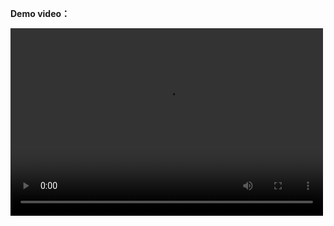 

**Demo video：**
 <!-- You can now – finally! – drop images and videos (mp4, gif) onto the Markdown file editor on GitHub. Paste works too, if you're into that kind of thing.--> 
<video src="https://user-images.githubusercontent.com/24271423/188446787-9ff89bcc-5a95-4e8e-b090-6caee0c9e3bf.mp4" controls="controls" width="500" height="300">Not Support！</video>

